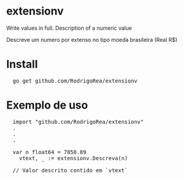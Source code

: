 # extensionv
Write values ​​in full. Description of a numeric value

Descreve um numero por extenso no tipo moeda brasileira (Real R$)

# Install 
<pre>
  go get github.com/RodrigoRea/extensionv
</pre>

# Exemplo de uso 
<pre>
  import "github.com/RodrigoRea/extensionv"
  .
  .
  .
  
  var n float64 = 7850.89  
	vtext, _ := extensionv.Descreva(n)
  
  // Valor descrito contido em `vtext`
	
</pre>
